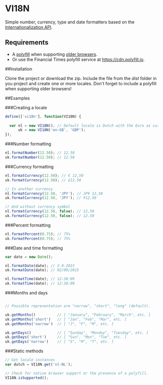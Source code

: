 # VI18N

Simple number, currency, type and date formatters based on the [Internationalization API](https://developer.mozilla.org/en-US/docs/Web/JavaScript/Reference/Global_Objects/Intl).

## Requirements

* A [polyfill](https://github.com/andyearnshaw/Intl.js) when supporting [older browsers](http://caniuse.com/#feat=internationalization).
* Or use the Financial Times polyfill service at https://cdn.polyfill.io.

##Installation

Clone the project or download the zip. Include the file from the *dist* folder in you project and create one or more locales. Don't forget to include a polyfill when supporting older browsers!

##Examples

###Creating a locale
```javascript
define(['vi18n'], function(VI18N) {
  
  var nl = new VI18N(), // Default locale is Dutch with the Euro as currency
      uk = new VI18N('en-GB', 'GBP');
});
```

###Number formatting
```javascript
nl.formatNumber(12.50); // 12,50
uk.formatNumber(12.50); // 12.50
```

###Currency formatting
```javascript
nl.formatCurrency(12.50); // € 12,50
uk.formatCurrency(12.50); // £12.50

// In another currency
nl.formatCurrency(12.50, 'JPY'); // JP¥ 12,50
uk.formatCurrency(12.50, 'JPY'); // ¥12.50

// And without currency symbol
nl.formatCurrency(12.50, false); // 12,50
uk.formatCurrency(12.50, false); // 12.50
```

###Percent formatting
```javascript
nl.formatPercent(0.75); // 75%
uk.formatPercent(0.75); // 75%
```

###Date and time formatting
```javascript
var date = new Date();

nl.formatDate(date); // 2-9-2015
uk.formatDate(date); // 02/09/2015

nl.formatTime(date); // 12:38:09
uk.formatTime(date); // 12:38:09
```

###Months and days

```javascript

// Possible representation are "narrow", "short", "long" (default).

uk.getMonths()          // [ "January", "February", "March", etc. ]
uk.getMonths('short')   // [ "Jan", "Feb", "Mar", etc. ]
uk.getMonths('narrow')  // [ "J", "F", "M", etc. ]

uk.getDays()            // [ "Sunday", "Monday", "Tuesday", etc. ]
uk.getDays('short')     // [ "Sun", "Mon", "Tue", etc. ]
uk.getDays('narrow')    // [ "S", "M", "T", etc. ]
```

###Static methods
```javascript
// Get locale instances
var dutch = VI18N.get('nl-NL');

// Check for native browser support or the presence of a polyfill.
VI18N.isSupported();
```
